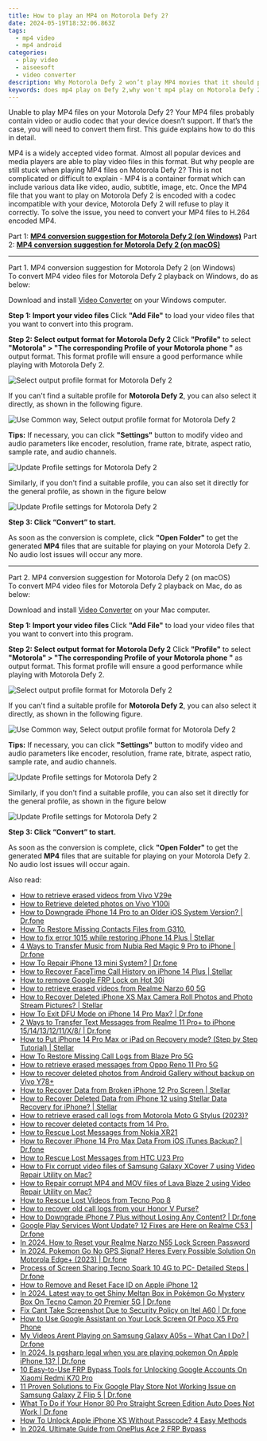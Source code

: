 ```yaml
---
title: How to play an MP4 on Motorola Defy 2?
date: 2024-05-19T18:32:06.863Z
tags: 
  - mp4 video
  - mp4 android
categories: 
  - play video
  - aiseesoft
  - video converter
description: Why Motorola Defy 2 won’t play MP4 movies that it should play? If you are unable to watch MP4 files on your Motorola Defy 2, you may have interest in this article. It displays a way of converting MP4 files for playing on Motorola Defy 2 smoothly. 
keywords: does mp4 play on Defy 2,why won't mp4 play on Motorola Defy 2,view mp4 on Defy 2,best app to play mp4 on Defy 2,play mp4 media player Motorola ,view mp4 on Motorola Defy 2,best mp4 transcoder android,mp4 video converter for android,how to converter 720p to mp4 on android,mp4 file not supported in Motorola Defy 2,playing mp4 videos on phone android,Motorola Defy 2 wont play mp4
---
```


<div class="atpl-content atpl-for-aiseesoft-video-converter play-mp4-on-android">

<div class="atpl-post-description-part-1">
<div class="tpl-content-sub-paragraph-normal">
  <p>
    Unable to play MP4 files on your Motorola Defy 2? Your MP4 files probably contain video or audio codec that your device doesn’t support. If that’s the case, you will need to convert them first. This guide explains how to do this in detail. 
  </p>
</div>
</div>



<div class="atpl-post-description-part-2">
<div class="tpl-content-sub-paragraph-content">
  <p>
    MP4 is a widely accepted video format. Almost all popular devices and media players are able to play video files in this format. But why people are still stuck when playing MP4 files on Motorola Defy 2? This is not complicated or difficult to explain - MP4 is a container format which can include various data like video, audio, subtitle, image, etc. Once the MP4 file that you want to play on Motorola Defy 2 is encoded with a codec incompatible with your device, Motorola Defy 2 will refuse to play it correctly. To solve the issue, you need to convert your MP4 files to H.264 encoded MP4. 
  </p>
</div>
</div>

Part 1: <strong><a href="#p1">MP4 conversion suggestion for Motorola Defy 2 (on Windows)</a></strong>
Part 2: <strong><a href="#p2">MP4 conversion suggestion for Motorola Defy 2 (on macOS)</a></strong>

<!-- Part 1 -->
<a id="p1" name="p1" ></a><hr>

<div class="atpl-step-part-style">Part 1. MP4 conversion suggestion for Motorola Defy 2 (on Windows)</div>
To convert MP4 video files for Motorola Defy 2 playback on Windows, do as below:

Download and install <a class="atpl-step-content-a-style" href="https://tools.techidaily.com/aiseesoft-total-video-converter/" >Video Converter</a> on your Windows computer.

<strong>Step 1: Import your video files </strong>
Click <b>"Add File"</b> to load your video files that you want to convert into this program.

<strong>Step 2: Select output format for Motorola Defy 2</strong>
Click <b>"Profile"</b> to select <b>"Motorola" > "The corresponding Profile of your Motorola phone "</b> as output format. This format profile will ensure a good performance while playing with Motorola Defy 2.

<img src="https://tools.techidaily.com/images/apps/aiseesoft/video-converter/devices/moto/fv.mp4/win/profile.png" class="atpl-imgstyle" alt="Select output profile format for Motorola Defy 2" />

If you can't find a suitable profile for **Motorola Defy 2**, you can also select it directly, as shown in the following figure.

<img src="https://tools.techidaily.com/images/apps/aiseesoft/video-converter/devices/common_android/fv.mp4/win/profile.png" class="atpl-imgstyle" alt="Use Common way, Select output profile format for Motorola Defy 2" />

<strong>Tips:</strong>
If necessary, you can click <b>"Settings"</b> button to modify video and audio parameters like encoder, resolution, frame rate, bitrate, aspect ratio, sample rate, and audio channels. 

<img src="https://tools.techidaily.com/images/apps/aiseesoft/video-converter/devices/moto/fv.mp4/win/settings-2.png" class="atpl-imgstyle"  alt="Update Profile settings for Motorola Defy 2" />

Similarly, if you don't find a suitable profile, you can also set it directly for the general profile, as shown in the figure below

<img src="https://tools.techidaily.com/images/apps/aiseesoft/video-converter/devices/common_android/fv.mp4/win/settings.png" class="atpl-imgstyle"  alt="Update Profile settings for Motorola Defy 2" />

<strong>Step 3: Click “Convert” to start.</strong>

As soon as the conversion is complete, click <b>"Open Folder"</b> to get the generated <b>MP4</b> files that are suitable for playing on your Motorola Defy 2. No audio lost issues will occur any more.

<!-- Part 2 -->
<a id="p2" name="p2"></a><hr>

<div class="atpl-step-part-style">Part 2. MP4 conversion suggestion for Motorola Defy 2 (on macOS)</div>
To convert MP4 video files for Motorola Defy 2 playback on Mac, do as below:

Download and install <a class="atpl-step-content-a-style" href="https://tools.techidaily.com/aiseesoft-total-video-converter/" >Video Converter</a> on your Mac computer.

<strong>Step 1: Import your video files </strong>
Click <b>"Add File"</b> to load your video files that you want to convert into this program.

<strong>Step 2: Select output format for Motorola Defy 2</strong>
Click <b>"Profile"</b> to select <b>"Motorola" > "The corresponding Profile of your Motorola phone "</b> as output format. This format profile will ensure a good performance while playing with Motorola Defy 2.

<img src="https://tools.techidaily.com/images/apps/aiseesoft/video-converter/devices/moto/fv.mp4/mac/profile.png" class="atpl-imgstyle" alt="Select output profile format for Motorola Defy 2" />

If you can't find a suitable profile for **Motorola Defy 2**, you can also select it directly, as shown in the following figure.

<img src="https://tools.techidaily.com/images/apps/aiseesoft/video-converter/devices/common_android/fv.mp4/mac/profile.png" class="atpl-imgstyle" alt="Use Common way, Select output profile format for Motorola Defy 2" />

<strong>Tips:</strong>
If necessary, you can click <b>"Settings"</b> button to modify video and audio parameters like encoder, resolution, frame rate, bitrate, aspect ratio, sample rate, and audio channels. 

<img src="https://tools.techidaily.com/images/apps/aiseesoft/video-converter/devices/moto/fv.mp4/mac/settings.png" class="atpl-imgstyle"  alt="Update Profile settings for Motorola Defy 2" />

Similarly, if you don't find a suitable profile, you can also set it directly for the general profile, as shown in the figure below

<img src="https://tools.techidaily.com/images/apps/aiseesoft/video-converter/devices/common_android/fv.mp4/win/settings.png" class="atpl-imgstyle"  alt="Update Profile settings for Motorola Defy 2" />

<strong>Step 3: Click “Convert” to start.</strong>

As soon as the conversion is complete, click <b>"Open Folder"</b> to get the generated <b>MP4</b> files that are suitable for playing on your Motorola Defy 2. No audio lost issues will occur again.



<div class="atpl-post-end">
  <div class="atpl-post-device-model-description">
    
  </div>
</div>

<ins class="adsbygoogle"
     style="display:block"
     data-ad-client="ca-pub-7571918770474297"
     data-ad-slot="8358498916"
     data-ad-format="auto"
     data-full-width-responsive="true"></ins>


</div>
<ins class="adsbygoogle"
    style="display:block"
    data-ad-format="autorelaxed"
    data-ad-client="ca-pub-7571918770474297"
    data-ad-slot="1223367746"></ins>

<span class="atpl-alsoreadstyle">Also read:</span>
<div><ul>
<li><a href="https://blog-min.techidaily.com/how-to-retrieve-erased-videos-from-vivo-v29e-by-fonelab-android-recover-video/"><u>How to retrieve erased videos from Vivo V29e</u></a></li>
<li><a href="https://blog-min.techidaily.com/how-to-retrieve-deleted-photos-on-vivo-y100i-by-stellar-photo-recovery-android-mobile-photo-recover/"><u>How to Retrieve  deleted photos on Vivo Y100i</u></a></li>
<li><a href="https://blog-min.techidaily.com/how-to-downgrade-iphone-14-pro-to-an-older-ios-system-version-drfone-by-drfone-ios-system-repair-ios-system-repair/"><u>How to Downgrade iPhone 14 Pro to an Older iOS System Version? | Dr.fone</u></a></li>
<li><a href="https://blog-min.techidaily.com/how-to-restore-missing-contacts-files-from-g310-by-fonelab-android-recover-contacts/"><u>How To  Restore Missing Contacts Files from G310.</u></a></li>
<li><a href="https://blog-min.techidaily.com/how-to-fix-error-1015-while-restoring-iphone-14-plus-stellar-by-stellar-data-recovery-ios-iphone-data-recovery/"><u>How to fix error 1015 while restoring iPhone 14 Plus | Stellar</u></a></li>
<li><a href="https://blog-min.techidaily.com/4-ways-to-transfer-music-from-nubia-red-magic-9-pro-to-iphone-drfone-by-drfone-transfer-from-android-transfer-from-android/"><u>4 Ways to Transfer Music from Nubia Red Magic 9 Pro to iPhone | Dr.fone</u></a></li>
<li><a href="https://blog-min.techidaily.com/how-to-repair-iphone-13-mini-system-drfone-by-drfone-ios-system-repair-ios-system-repair/"><u>How To Repair iPhone 13 mini System? | Dr.fone</u></a></li>
<li><a href="https://blog-min.techidaily.com/how-to-recover-facetime-call-history-on-iphone-14-plus-stellar-by-stellar-data-recovery-ios-iphone-data-recovery/"><u>How to Recover FaceTime Call History on iPhone 14 Plus | Stellar</u></a></li>
<li><a href="https://blog-min.techidaily.com/how-to-remove-google-frp-lock-on-hot-30i-by-drfone-android-unlock-remove-google-frp/"><u>How to remove Google FRP Lock on Hot 30i</u></a></li>
<li><a href="https://blog-min.techidaily.com/how-to-retrieve-erased-videos-from-realme-narzo-60-5g-by-fonelab-android-recover-video/"><u>How to retrieve erased videos from Realme Narzo 60 5G</u></a></li>
<li><a href="https://blog-min.techidaily.com/how-to-recover-deleted-iphone-xs-max-camera-roll-photos-and-photo-stream-pictures-stellar-by-stellar-data-recovery-ios-iphone-data-recovery/"><u>How to Recover Deleted iPhone XS Max Camera Roll Photos and Photo Stream Pictures? | Stellar</u></a></li>
<li><a href="https://blog-min.techidaily.com/how-to-exit-dfu-mode-on-iphone-14-pro-max-drfone-by-drfone-ios-system-repair-ios-system-repair/"><u>How To Exit DFU Mode on iPhone 14 Pro Max? | Dr.fone</u></a></li>
<li><a href="https://blog-min.techidaily.com/2-ways-to-transfer-text-messages-from-realme-11-proplus-to-iphone-1514131211x8-drfone-by-drfone-transfer-from-android-transfer-from-android/"><u>2 Ways to Transfer Text Messages from Realme 11 Pro+ to iPhone 15/14/13/12/11/X/8/ | Dr.fone</u></a></li>
<li><a href="https://blog-min.techidaily.com/how-to-put-iphone-14-pro-max-or-ipad-on-recovery-mode-step-by-step-tutorial-stellar-by-stellar-data-recovery-ios-iphone-data-recovery/"><u>How to Put iPhone 14 Pro Max or iPad on Recovery mode? (Step by Step Tutorial) | Stellar</u></a></li>
<li><a href="https://blog-min.techidaily.com/how-to-restore-missing-call-logs-from-blaze-pro-5g-by-fonelab-android-recover-call-logs/"><u>How To  Restore Missing Call Logs from Blaze Pro 5G</u></a></li>
<li><a href="https://blog-min.techidaily.com/how-to-retrieve-erased-messages-from-oppo-reno-11-pro-5g-by-fonelab-android-recover-messages/"><u>How to retrieve erased messages from Oppo Reno 11 Pro 5G</u></a></li>
<li><a href="https://blog-min.techidaily.com/how-to-recover-deleted-photos-from-android-gallery-without-backup-on-vivo-y78plus-by-stellar-photo-recovery-android-mobile-photo-recover/"><u>How to recover deleted photos from Android Gallery without backup on Vivo Y78+</u></a></li>
<li><a href="https://blog-min.techidaily.com/how-to-recover-data-from-broken-iphone-12-pro-screen-stellar-by-stellar-data-recovery-ios-iphone-data-recovery/"><u>How to Recover Data from Broken iPhone 12 Pro Screen | Stellar</u></a></li>
<li><a href="https://blog-min.techidaily.com/how-to-recover-deleted-data-from-iphone-12-using-stellar-data-recovery-for-iphone-stellar-by-stellar-data-recovery-ios-iphone-data-recovery/"><u>How to Recover Deleted Data from iPhone 12 using Stellar Data Recovery for iPhone? | Stellar</u></a></li>
<li><a href="https://blog-min.techidaily.com/how-to-retrieve-erased-call-logs-from-motorola-moto-g-stylus-2023-by-fonelab-android-recover-call-logs/"><u>How to retrieve erased call logs from Motorola Moto G Stylus (2023)?</u></a></li>
<li><a href="https://blog-min.techidaily.com/how-to-recover-deleted-contacts-from-14-pro-by-fonelab-android-recover-contacts/"><u>How to recover deleted contacts from 14 Pro.</u></a></li>
<li><a href="https://blog-min.techidaily.com/how-to-rescue-lost-messages-from-nokia-xr21-by-fonelab-android-recover-messages/"><u>How to Rescue Lost Messages from Nokia XR21</u></a></li>
<li><a href="https://blog-min.techidaily.com/how-to-recover-iphone-14-pro-max-data-from-ios-itunes-backup-drfone-by-drfone-ios-data-recovery-ios-data-recovery/"><u>How to Recover iPhone 14 Pro Max Data From iOS iTunes Backup? | Dr.fone</u></a></li>
<li><a href="https://blog-min.techidaily.com/how-to-rescue-lost-messages-from-htc-u23-pro-by-fonelab-android-recover-messages/"><u>How to Rescue Lost Messages from HTC U23 Pro</u></a></li>
<li><a href="https://blog-min.techidaily.com/how-to-fix-corrupt-video-files-of-samsung-galaxy-xcover-7-using-video-repair-utility-on-mac-by-stellar-video-repair-mobile-video-repair/"><u>How to Fix corrupt video files of Samsung Galaxy XCover 7 using Video Repair Utility on Mac?</u></a></li>
<li><a href="https://blog-min.techidaily.com/how-to-repair-corrupt-mp4-and-mov-files-of-lava-blaze-2-using-video-repair-utility-on-mac-by-stellar-video-repair-mobile-video-repair/"><u>How to Repair corrupt MP4 and MOV files of Lava Blaze 2 using Video Repair Utility on Mac?</u></a></li>
<li><a href="https://blog-min.techidaily.com/how-to-rescue-lost-videos-from-tecno-pop-8-by-fonelab-android-recover-video/"><u>How to Rescue Lost Videos from Tecno Pop 8</u></a></li>
<li><a href="https://blog-min.techidaily.com/how-to-recover-old-call-logs-from-your-honor-v-purse-by-fonelab-android-recover-call-logs/"><u>How to recover old call logs from your Honor V Purse?</u></a></li>
<li><a href="https://blog-min.techidaily.com/how-to-downgrade-iphone-7-plus-without-losing-any-content-drfone-by-drfone-ios-system-repair-ios-system-repair/"><u>How to Downgrade iPhone 7 Plus without Losing Any Content? | Dr.fone</u></a></li>
<li><a href="https://howto.techidaily.com/google-play-services-wont-update-12-fixes-are-here-on-realme-c53-drfone-by-drfone-fix-android-problems-fix-android-problems/"><u>Google Play Services Wont Update? 12 Fixes are Here on Realme C53 | Dr.fone</u></a></li>
<li><a href="https://easy-unlock-android.techidaily.com/in-2024-how-to-reset-your-realme-narzo-n55-lock-screen-password-by-drfone-android/"><u>In 2024, How to Reset your Realme Narzo N55 Lock Screen Password</u></a></li>
<li><a href="https://android-pokemon-go.techidaily.com/in-2024-pokemon-go-no-gps-signal-heres-every-possible-solution-on-motorola-edgeplus-2023-drfone-by-drfone-virtual-android/"><u>In 2024, Pokemon Go No GPS Signal? Heres Every Possible Solution On Motorola Edge+ (2023) | Dr.fone</u></a></li>
<li><a href="https://screen-mirror.techidaily.com/process-of-screen-sharing-tecno-spark-10-4g-to-pc-detailed-steps-drfone-by-drfone-android/"><u>Process of Screen Sharing Tecno Spark 10 4G to PC- Detailed Steps | Dr.fone</u></a></li>
<li><a href="https://ios-unlock.techidaily.com/how-to-remove-and-reset-face-id-on-apple-iphone-12-by-drfone-ios/"><u>How to Remove and Reset Face ID on Apple iPhone 12</u></a></li>
<li><a href="https://android-pokemon-go.techidaily.com/in-2024-latest-way-to-get-shiny-meltan-box-in-pokemon-go-mystery-box-on-tecno-camon-20-premier-5g-drfone-by-drfone-virtual-android/"><u>In 2024, Latest way to get Shiny Meltan Box in Pokémon Go Mystery Box On Tecno Camon 20 Premier 5G | Dr.fone</u></a></li>
<li><a href="https://howto.techidaily.com/fix-cant-take-screenshot-due-to-security-policy-on-itel-a60-drfone-by-drfone-fix-android-problems-fix-android-problems/"><u>Fix Cant Take Screenshot Due to Security Policy on Itel A60 | Dr.fone</u></a></li>
<li><a href="https://easy-unlock-android.techidaily.com/how-to-use-google-assistant-on-your-lock-screen-of-poco-x5-pro-phone-by-drfone-android/"><u>How to Use Google Assistant on Your Lock Screen Of Poco X5 Pro Phone</u></a></li>
<li><a href="https://fix-guide.techidaily.com/my-videos-arent-playing-on-samsung-galaxy-a05s-what-can-i-do-drfone-by-drfone-fix-android-problems-fix-android-problems/"><u>My Videos Arent Playing on Samsung Galaxy A05s – What Can I Do? | Dr.fone</u></a></li>
<li><a href="https://phone-solutions.techidaily.com/in-2024-is-pgsharp-legal-when-you-are-playing-pokemon-on-apple-iphone-13-drfone-by-drfone-virtual-ios/"><u>In 2024, Is pgsharp legal when you are playing pokemon On Apple iPhone 13? | Dr.fone</u></a></li>
<li><a href="https://unlock-android.techidaily.com/10-easy-to-use-frp-bypass-tools-for-unlocking-google-accounts-on-xiaomi-redmi-k70-pro-by-drfone-android/"><u>10 Easy-to-Use FRP Bypass Tools for Unlocking Google Accounts On Xiaomi Redmi K70 Pro</u></a></li>
<li><a href="https://howto.techidaily.com/11-proven-solutions-to-fix-google-play-store-not-working-issue-on-samsung-galaxy-z-flip-5-drfone-by-drfone-fix-android-problems-fix-android-problems/"><u>11 Proven Solutions to Fix Google Play Store Not Working Issue on Samsung Galaxy Z Flip 5 | Dr.fone</u></a></li>
<li><a href="https://howto.techidaily.com/what-to-do-if-your-honor-80-pro-straight-screen-edition-auto-does-not-work-drfone-by-drfone-fix-android-problems-fix-android-problems/"><u>What To Do if Your Honor 80 Pro Straight Screen Edition Auto Does Not Work | Dr.fone</u></a></li>
<li><a href="https://ios-unlock.techidaily.com/how-to-unlock-apple-iphone-xs-without-passcode-4-easy-methods-by-drfone-ios/"><u>How To Unlock Apple iPhone XS Without Passcode? 4 Easy Methods</u></a></li>
<li><a href="https://android-frp.techidaily.com/in-2024-ultimate-guide-from-oneplus-ace-2-frp-bypass-by-drfone-android/"><u>In 2024, Ultimate Guide from OnePlus Ace 2 FRP Bypass</u></a></li>
</ul></div>


